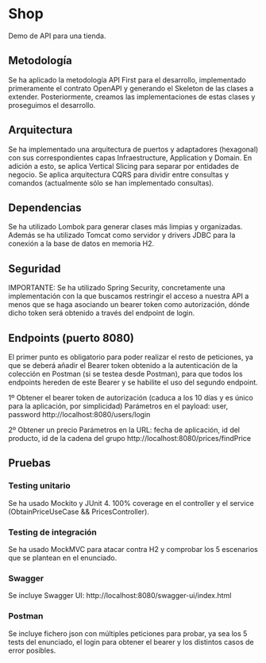 # Shop
Demo de API para una tienda.

## Metodología
Se ha aplicado la metodología API First para el desarrollo, implementado primeramente el contrato OpenAPI y generando el Skeleton de las clases a extender.
Posteriormente, creamos las implementaciones de estas clases y proseguimos el desarrollo.

## Arquitectura
Se ha implementado una arquitectura de puertos y adaptadores (hexagonal) con sus correspondientes capas Infraestructure, Application y Domain.
En adición a esto, se aplica Vertical Slicing para separar por entidades de negocio.
Se aplica arquitectura CQRS para dividir entre consultas y comandos (actualmente sólo se han implementado consultas).

## Dependencias
Se ha utilizado Lombok para generar clases más limpias y organizadas.
Además se ha utilizado Tomcat como servidor y drivers JDBC para la conexión a la base de datos en memoria H2.

## Seguridad
IMPORTANTE:
Se ha utilizado Spring Security, concretamente una implementación con la que buscamos restringir el acceso a nuestra API a menos que se haga asociando un bearer token como autorización, dónde dicho token será obtenido a través del endpoint de login.

## Endpoints (puerto 8080)
El primer punto es obligatorio para poder realizar el resto de peticiones, ya que se deberá añadir el Bearer token obtenido a la autenticación de la colección en Postman (si se testea desde Postman), para que todos los endpoints hereden de este Bearer y se habilite el uso del segundo endpoint.

1º Obtener el bearer token de autorización (caduca a los 10 días y es único para la aplicación, por simplicidad)
	Parámetros en el payload: user, password
http://localhost:8080/users/login

2º Obtener un precio
	Parámetros en la URL: fecha de aplicación, id del producto, id de la cadena del grupo
http://localhost:8080/prices/findPrice



## Pruebas

### Testing unitario
Se ha usado Mockito y JUnit 4.
100% coverage en el controller y el service (ObtainPriceUseCase && PricesController).

### Testing de integración
Se ha usado MockMVC para atacar contra H2 y comprobar los 5 escenarios que se plantean en el enunciado.

### Swagger
Se incluye Swagger UI:
http://localhost:8080/swagger-ui/index.html

### Postman
Se incluye fichero json con múltiples peticiones para probar, ya sea los 5 tests del enunciado, el login para obtener el bearer y los distintos casos de error posibles.